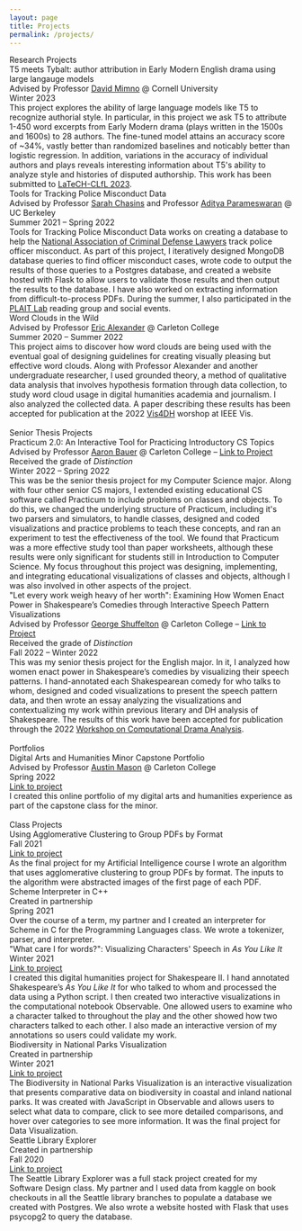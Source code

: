 ```yaml
---
layout: page
title: Projects
permalink: /projects/
---
```

<link rel="stylesheet" href="/assets/css/main.css">
<div class="project-heading">Research Projects</div>
<div class="small-spacer"></div>
<div class="project-title">T5 meets Tybalt: author attribution in Early Modern English drama using large langauge models</div>
<div class="project-content">Advised by Professor <a href="https://mimno.infosci.cornell.edu">David Mimno</a> @ Cornell University</div>
<div class ="time">Winter 2023</div>
<div class="tiny-spacer"></div>
<div class="project-content">This project explores the ability of large language models like T5 to recognize authorial style. In particular, in this project we ask T5 to attribute 1-450 word excerpts from Early Modern drama (plays written in the 1500s and 1600s) to 28 authors. The fine-tuned model attains an accuracy score of ~34%, vastly better than randomized baselines and noticably better than logistic regression. In addition, variations in the accuracy of individual authors and plays reveals interesting information about T5's ability to analyze style and histories of disputed authorship. This work has been submitted to <a href="https://sighum.wordpress.com/events/latech-clfl-2023/">LaTeCH-CLfL 2023</a>.</div>
<div class="small-spacer"></div>
<div class="project-title">Tools for Tracking Police Misconduct Data</div>
<div class="project-content">Advised by Professor <a href="https://schasins.com">Sarah Chasins</a> and Professor <a href="https://people.eecs.berkeley.edu/~adityagp/">Aditya Parameswaran</a> @ UC Berkeley</div>
<div class ="time">Summer 2021 – Spring 2022</div>
<div class="tiny-spacer"></div>
<div class="project-content">Tools for Tracking Police Misconduct Data works on creating a database to help the <a href="https://www.nacdl.org">National Association of Criminal Defense Lawyers</a> track police officer misconduct. As part of this project, I iteratively designed MongoDB database queries to find officer misconduct cases, wrote code to output the results of those queries to a Postgres database, and created a website hosted with Flask to allow users to validate those results and then output the results to the database. I have also worked on extracting information from difficult-to-process PDFs. During the summer, I also participated in the <a href="https://plait-lab.org">PLAIT Lab</a> reading group and social events.</div>
<div class="small-spacer"></div>
<div class="project-title">Word Clouds in the Wild</div>
<div class="project-content">Advised by Professor <a href="https://cs.carleton.edu/faculty/ealexander/">Eric Alexander</a> @ Carleton College</div>
<div class ="time">Summer 2020 – Summer 2022</div>
<div class="tiny-spacer"></div>
<div class="project-content">This project aims to discover how word clouds are being used with the eventual goal of designing guidelines for creating visually pleasing but effective word clouds. Along with Professor Alexander and another undergraduate researcher, I used grounded theory, a method of qualitative data analysis that involves hypothesis formation through data collection, to study word cloud usage in digital humanities academia and journalism. I also analyzed the collected data. A paper describing these results has been accepted for publication at the 2022 <a href="https://vis4dh.dbvis.de">Vis4DH</a> worshop at IEEE Vis.</div>
<br>

<div class="project-heading">Senior Thesis Projects</div>
<div class="small-spacer"></div>
<div class="project-title">Practicum 2.0: An Interactive Tool for Practicing Introductory CS Topics</div>
<div class="project-content">Advised by Professor <a href="https://cs.carleton.edu/faculty/awb/">Aaron Bauer</a> @ Carleton College – <a href="https://awilliambauer.github.io/practicum/">Link to Project</a></div>
<div class="project-content">Received the grade of <em>Distinction</em></div>
<div class ="time">Winter 2022 – Spring 2022</div>
<div class="tiny-spacer"></div>
<div class="project-content">This was be the senior thesis project for my Computer Science major. Along with four other senior CS majors, I extended existing educational CS software called Practicum to include problems on classes and objects. To do this, we changed the underlying structure of Practicum, including it's two parsers and simulators, to handle classes, designed and coded visualizations and practice problems to teach these concepts, and ran an experiment to test the effectiveness of the tool. We found that Practicum was a more effective study tool than paper worksheets, although these results were only significant for students still in Introduction to Computer Science. My focus throughout this project was designing, implementing, and integrating educational visualizations of classes and objects, although I was also involved in other aspects of the project.</div>
<div class="small-spacer"></div>
<div class="project-title">"Let every work weigh heavy of her worth": Examining How Women Enact Power in Shakespeare’s Comedies through Interactive Speech Pattern Visualizations</div>
<div class="project-content">Advised by Professor <a href="https://www.carleton.edu/directory/gshuffel/">George Shuffelton</a> @ Carleton College – <a href="https://observablehq.com/@hicker/let-every-word-weigh-heavy-of-her-worth">Link to Project</a> </div>
<div class="project-content">Received the grade of <em>Distinction</em></div>
<div class ="time">Fall 2022 – Winter 2022</div>
<div class="tiny-spacer"></div>
<div class="project-content">This was my senior thesis project for the English major. In it, I analyzed how women enact power in Shakespeare’s comedies by visualizing their speech patterns. I hand-annotated each Shakespearean comedy for who talks to whom, designed and coded visualizations to present the speech pattern data, and then wrote an essay analyzing the visualizations and contextualizing my work within previous literary and DH analysis of Shakespeare. The results of this work have been accepted for publication through the 2022 <a href="https://quadrama.github.io/blog/2022/03/14/comp-drama-analysis-workshop">Workshop on Computational Drama Analysis</a>.</div>
<br>

<div class="project-heading">Portfolios</div>
<div class="small-spacer"></div>
<div class="project-title">Digital Arts and Humanities Minor Capstone Portfolio</div>
<div class="project-content">Advised by Professor <a href="https://www.carleton.edu/directory/amason/">Austin Mason</a> @ Carleton College</div>
<div class ="time">Spring 2022</div>
<div class="project-content"><a href="https://hicker.dgah.sites.carleton.edu">Link to project</a></div>
<div class="tiny-spacer"></div>
<div class="project-content">I created this online portfolio of my digital arts and humanities experience as part of the capstone class for the minor.</div>
<br>

<div class="project-heading">Class Projects</div>
<div class="small-spacer"></div>
<div class="project-title">Using Agglomerative Clustering to Group PDFs by Format</div>
<div class ="time">Fall 2021</div>
<div class="project-content"><a href="https://github.com/rmatouschekh/agglomerative-clustering">Link to project</a></div>
<div class="tiny-spacer"></div>
<div class="project-content">As the final project for my Artificial Intelligence course I wrote an algorithm that uses agglomerative clustering to group PDFs by format. The inputs to the algorithm were abstracted images of the first page of each PDF.</div>
<div class="small-spacer"></div>
<div class="project-title">Scheme Interpreter in C++</div>
<div class="project-content">Created in partnership</div>
<div class ="time">Spring 2021</div>
<div class="tiny-spacer"></div>
<div class="project-content">Over the course of a term, my partner and I created an interpreter for Scheme in C for the Programming Languages class. We wrote a tokenizer, parser, and interpreter.</div>
<div class="small-spacer"></div>
<div class="project-title">"What care I for words?": Visualizing Characters' Speech in <i>As You Like It</i></div>
<div class ="time">Winter 2021</div>
<div class="project-content"><a href="https://observablehq.com/d/29cdc0a5b39cd2a9">Link to project</a></div>
<div class="tiny-spacer"></div>
<div class="project-content">I created this digital humanities project for Shakespeare II. I hand annotated Shakespeare’s <i>As You Like It</i> for who talked to whom and processed the data using a Python script. I then created two interactive visualizations in the computational notebook Observable. One allowed users to examine who a character talked to throughout the play and the other showed how two characters talked to each other. I also made an interactive version of my annotations so users could validate my work.</div>
<div class="small-spacer"></div>
<div class="project-title">Biodiversity in National Parks Visualization</div>
<div class="project-content">Created in partnership</div>
<div class ="time">Winter 2021</div>
<div class="project-content"><a href="https://observablehq.com/d/de2724efec118340">Link to project</a></div>
<div class="tiny-spacer"></div>
<div class="project-content">The Biodiversity in National Parks Visualization is an interactive visualization that presents comparative data on biodiversity in coastal and inland national parks. It was created with JavaScript in Observable and allows users to select what data to compare, click to see more detailed comparisons, and hover over categories to see more information. It was the final project for Data Visualization.</div>
<div class="small-spacer"></div>
<div class="project-title">Seattle Library Explorer</div>
<div class="project-content">Created in partnership</div>
<div class ="time">Fall 2020</div>
<div class="project-content"><a href="https://github.com/rmatouschekh/seattle-library-explorer">Link to project</a></div>
<div class="tiny-spacer"></div>
<div class="project-content">The Seattle Library Explorer was a full stack project created for my Software Design class. My partner and I used data from kaggle on book checkouts in all the Seattle library branches to populate a database we created with Postgres. We also wrote a website hosted with Flask that uses psycopg2 to query the database.</div>

